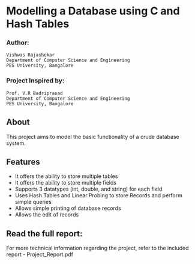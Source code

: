 # Modelling a Database using C and Hash Tables
### Author:
```
Vishwas Rajashekar
Department of Computer Science and Engineering
PES University, Bangalore
```
### Project Inspired by:
```
Prof. V.R Badriprasad
Department of Computer Science and Engineering
PES University, Bangalore
```
## About
This project aims to model the basic functionality of a crude database system.

## Features
- It offers the ability to store multiple tables
- It offers the ability to store multiple fields
- Supports 3 datatypes (int, double, and string) for each field
- Uses Hash Tables and Linear Probing to store Records and perform simple queries
- Allows simple printing of database records
- Allows the edit of records

## Read the full report:
For more technical information regarding the project, refer to the included report - Project_Report.pdf

